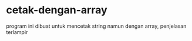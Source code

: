 # cetak-dengan-array
program ini dibuat untuk mencetak string namun dengan array, penjelasan terlampir
